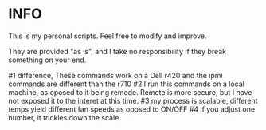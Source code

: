 # INFO

This is my personal scripts. Feel free to modify and improve.

They are provided "as is", and I take no responsibility if they break something on your end. 

#1 difference, These commands work on a Dell r420 and the ipmi commands are different than the r710
#2 I run this commands on a local machine, as oposed to it being remode.  Remote is more secure, but I have not exposed it to the interet at this time.
#3 my process is scalable, different temps yield different fan speeds as oposed to ON/OFF
#4 if you adjust one number, it trickles down the scale 
